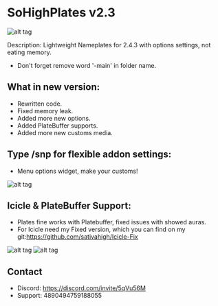# SoHighPlates v2.3
![alt tag](https://i.imgur.com/wlIvLcB.png)

Description: Lightweight Nameplates for 2.4.3 with options settings, not eating memory.

* Don't forget remove word '-main' in folder name.

## What in new version:
* Rewritten code.
* Fixed memory leak.
* Added more new options.
* Added PlateBuffer supports.
* Added more new customs media.

## Type /snp for flexible addon settings:
* Menu options widget, make your customs!

![alt tag](https://i.imgur.com/ckfcsr9.png)

## Icicle & PlateBuffer Support:
* Plates fine works with Platebuffer, fixed issues with showed auras.
* For Icicle need my Fixed version, which you can find on my git:https://github.com/sativahigh/Icicle-Fix

 ![alt tag](https://i.imgur.com/BVXzXkk.png)
 ![alt tag](https://i.imgur.com/7rZU0zD.png)

## Contact
* Discord: https://discord.com/invite/5qVu56M
* Support: 4890494759188055
